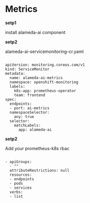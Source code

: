 # Metrics

**setp1**

install alameda-ai component

**setp2**

alameda-ai-servicemonitoring-cr.yaml
```

apiVersion: monitoring.coreos.com/v1
kind: ServiceMonitor
metadata:
  name: alameda-ai-metrics
  namespace: openshift-monitoring
  labels:
    k8s-app: prometheus-operator
    team: frontend
spec:
  endpoints:
  - port: ai-metrics
  namespaceSelector:
    any: true
  selector:
    matchLabels:
      app: alameda-ai

```

**setp2**

Add your prometheus-k8s rbac

```

- apiGroups:
  - ""
  attributeRestrictions: null
  resources:
  - endpoints
  - pods
  - services
  verbs:
  - list


```